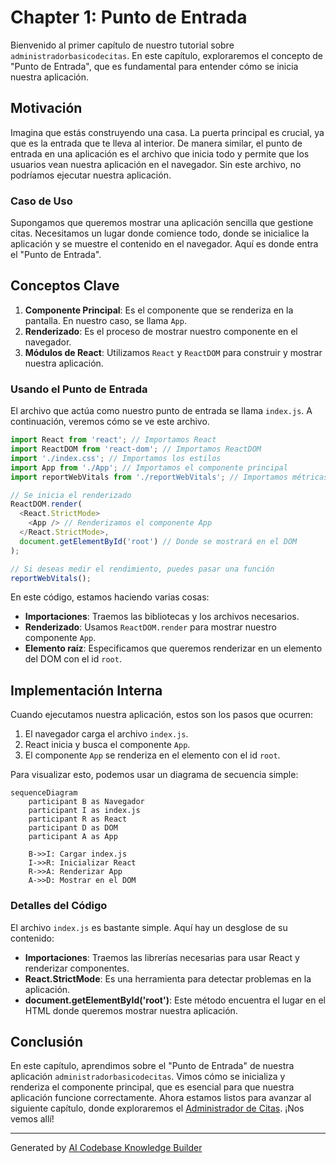 # Chapter 1: Punto de Entrada


Bienvenido al primer capítulo de nuestro tutorial sobre `administradorbasicodecitas`. En este capítulo, exploraremos el concepto de "Punto de Entrada", que es fundamental para entender cómo se inicia nuestra aplicación.

## Motivación

Imagina que estás construyendo una casa. La puerta principal es crucial, ya que es la entrada que te lleva al interior. De manera similar, el punto de entrada en una aplicación es el archivo que inicia todo y permite que los usuarios vean nuestra aplicación en el navegador. Sin este archivo, no podríamos ejecutar nuestra aplicación.

### Caso de Uso

Supongamos que queremos mostrar una aplicación sencilla que gestione citas. Necesitamos un lugar donde comience todo, donde se inicialice la aplicación y se muestre el contenido en el navegador. Aquí es donde entra el "Punto de Entrada".

## Conceptos Clave

1. **Componente Principal**: Es el componente que se renderiza en la pantalla. En nuestro caso, se llama `App`.
2. **Renderizado**: Es el proceso de mostrar nuestro componente en el navegador.
3. **Módulos de React**: Utilizamos `React` y `ReactDOM` para construir y mostrar nuestra aplicación.

### Usando el Punto de Entrada

El archivo que actúa como nuestro punto de entrada se llama `index.js`. A continuación, veremos cómo se ve este archivo.

```javascript
import React from 'react'; // Importamos React
import ReactDOM from 'react-dom'; // Importamos ReactDOM
import './index.css'; // Importamos los estilos
import App from './App'; // Importamos el componente principal
import reportWebVitals from './reportWebVitals'; // Importamos métricas de rendimiento

// Se inicia el renderizado
ReactDOM.render(
  <React.StrictMode>
    <App /> // Renderizamos el componente App
  </React.StrictMode>,
  document.getElementById('root') // Donde se mostrará en el DOM
);

// Si deseas medir el rendimiento, puedes pasar una función
reportWebVitals();
```

En este código, estamos haciendo varias cosas:

- **Importaciones**: Traemos las bibliotecas y los archivos necesarios.
- **Renderizado**: Usamos `ReactDOM.render` para mostrar nuestro componente `App`.
- **Elemento raíz**: Especificamos que queremos renderizar en un elemento del DOM con el id `root`.

## Implementación Interna

Cuando ejecutamos nuestra aplicación, estos son los pasos que ocurren:

1. El navegador carga el archivo `index.js`.
2. React inicia y busca el componente `App`.
3. El componente `App` se renderiza en el elemento con el id `root`.

Para visualizar esto, podemos usar un diagrama de secuencia simple:

```mermaid
sequenceDiagram
    participant B as Navegador
    participant I as index.js
    participant R as React
    participant D as DOM
    participant A as App

    B->>I: Cargar index.js
    I->>R: Inicializar React
    R->>A: Renderizar App
    A->>D: Mostrar en el DOM
```

### Detalles del Código

El archivo `index.js` es bastante simple. Aquí hay un desglose de su contenido:

- **Importaciones**: Traemos las librerías necesarias para usar React y renderizar componentes.
- **React.StrictMode**: Es una herramienta para detectar problemas en la aplicación.
- **document.getElementById('root')**: Este método encuentra el lugar en el HTML donde queremos mostrar nuestra aplicación.

## Conclusión

En este capítulo, aprendimos sobre el "Punto de Entrada" de nuestra aplicación `administradorbasicodecitas`. Vimos cómo se inicializa y renderiza el componente principal, que es esencial para que nuestra aplicación funcione correctamente. Ahora estamos listos para avanzar al siguiente capítulo, donde exploraremos el [Administrador de Citas](02_administrador_de_citas_.md). ¡Nos vemos allí!

---

Generated by [AI Codebase Knowledge Builder](https://github.com/The-Pocket/Tutorial-Codebase-Knowledge)